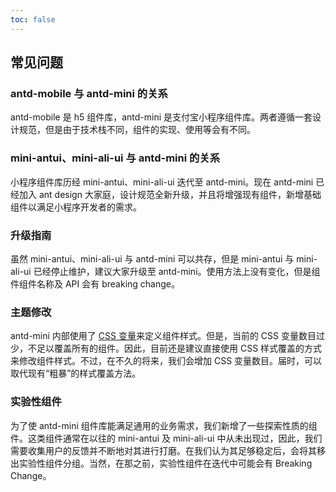 ```yaml
---
toc: false
---
```


## 常见问题

### antd-mobile 与 antd-mini 的关系

antd-mobile 是 h5 组件库，antd-mini 是支付宝小程序组件库。两者遵循一套设计规范，但是由于技术栈不同，组件的实现、使用等会有不同。

### mini-antui、mini-ali-ui 与 antd-mini 的关系

小程序组件库历经 mini-antui、mini-ali-ui 迭代至 antd-mini。现在 antd-mini 已经加入 ant design 大家庭，设计规范全新升级，并且将增强现有组件，新增基础组件以满足小程序开发者的需求。

### 升级指南

虽然 mini-antui、mini-ali-ui 与 antd-mini 可以共存，但是 mini-antui 与 mini-ali-ui 已经停止维护，建议大家升级至 antd-mini。使用方法上没有变化，但是组件组件名称及 API 会有 breaking change。

### 主题修改

antd-mini 内部使用了 [CSS 变量](https://developer.mozilla.org/en-US/docs/Web/CSS/Using_CSS_custom_properties)来定义组件样式。但是，当前的 CSS 变量数目过少，不足以覆盖所有的组件。因此，目前还是建议直接使用 CSS 样式覆盖的方式来修改组件样式。不过，在不久的将来，我们会增加 CSS 变量数目。届时，可以取代现有“粗暴”的样式覆盖方法。

### 实验性组件

为了使 antd-mini 组件库能满足通用的业务需求，我们新增了一些探索性质的组件。这类组件通常在以往的 mini-antui 及 mini-ali-ui 中从未出现过，因此，我们需要收集用户的反馈并不断地对其进行打磨。在我们认为其足够稳定后，会将其移出实验性组件分组。当然，在那之前，实验性组件在迭代中可能会有 Breaking Change。
